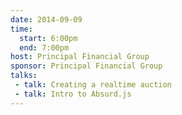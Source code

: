 ```yaml
---
date: 2014-09-09
time:
  start: 6:00pm
  end: 7:00pm
host: Principal Financial Group
sponsor: Principal Financial Group
talks:
 - talk: Creating a realtime auction
 - talk: Intro to Absurd.js
---
```

